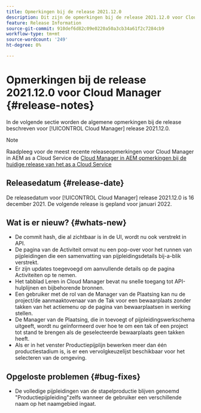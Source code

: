 ```yaml
---
title: Opmerkingen bij de release 2021.12.0
description: Dit zijn de opmerkingen bij de release 2021.12.0 voor Cloud Manager.
feature: Release Information
source-git-commit: 910def6d82c09e0220a50a3cb34a61f2c7284cb9
workflow-type: tm+mt
source-wordcount: '249'
ht-degree: 0%

---
```


# Opmerkingen bij de release 2021.12.0 voor Cloud Manager {#release-notes}

In de volgende sectie worden de algemene opmerkingen bij de release beschreven voor [!UICONTROL Cloud Manager] release 2021.12.0.

>[!NOTE]
>
>Raadpleeg voor de meest recente releaseopmerkingen voor Cloud Manager in AEM as a Cloud Service de [Cloud Manager in AEM opmerkingen bij de huidige release van het as a Cloud Service](https://experienceleague.adobe.com/docs/experience-manager-cloud-service/content/implementing/using-cloud-manager/release-notes-cloud-manager/release-notes-cm-current.html)

## Releasedatum {#release-date}

De releasedatum voor [!UICONTROL Cloud Manager] release 2021.12.0 is 16 december 2021. De volgende release is gepland voor januari 2022.

## Wat is er nieuw? {#whats-new}

* De commit hash, die al zichtbaar is in de UI, wordt nu ook verstrekt in API.
* De pagina van de Activiteit omvat nu een pop-over voor het runnen van pijpleidingen die een samenvatting van pijpleidingsdetails bij-a-blik verstrekt.
* Er zijn updates toegevoegd om aanvullende details op de pagina Activiteiten op te nemen.
* Het tabblad Leren in Cloud Manager bevat nu snelle toegang tot API-hulplijnen en bijbehorende bronnen.
* Een gebruiker met de rol van de Manager van de Plaatsing kan nu de project/de aanmaaktovenaar van de Tak voor een bewaarplaats zonder takken van het actiemenu op de pagina van bewaarplaatsen in werking stellen.
* De Manager van de Plaatsing, die in toevoegt of pijpleidingswerkschema uitgeeft, wordt nu geïnformeerd over hoe te om een tak of een project tot stand te brengen als de geselecteerde bewaarplaats geen takken heeft.
* Als er in het venster Productiepijplijn bewerken meer dan één productiestadium is, is er een vervolgkeuzelijst beschikbaar voor het selecteren van de omgeving.

## Opgeloste problemen {#bug-fixes}

* De volledige pijpleidingen van de stapelproductie blijven genoemd &quot;Productiepijpleiding&quot;zelfs wanneer de gebruiker een verschillende naam op het naamgebied ingaat.
